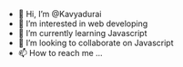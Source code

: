 - 👋 Hi, I’m @Kavyadurai
- 👀 I’m interested in web developing
- 🌱 I’m currently learning Javascript
- 💞️ I’m looking to collaborate on Javascript
- 📫 How to reach me ...

<!---
Kavyadurai/Kavyadurai is a ✨ special ✨ repository because its `README.md` (this file) appears on your GitHub profile.
You can click the Preview link to take a look at your changes.
--->
